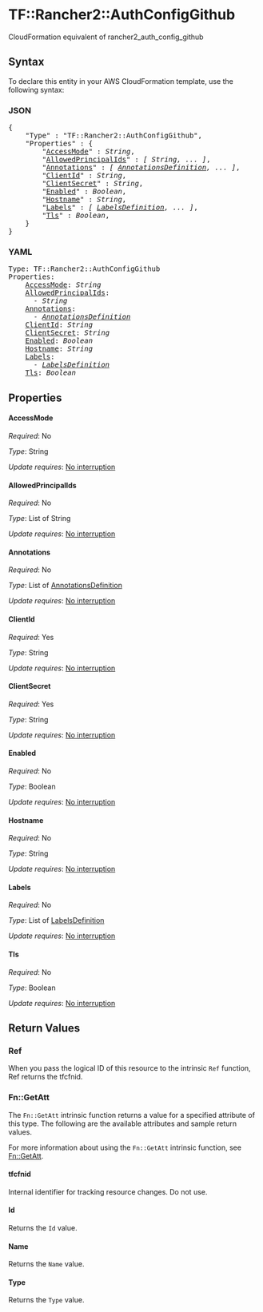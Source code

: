 # TF::Rancher2::AuthConfigGithub

CloudFormation equivalent of rancher2_auth_config_github

## Syntax

To declare this entity in your AWS CloudFormation template, use the following syntax:

### JSON

<pre>
{
    "Type" : "TF::Rancher2::AuthConfigGithub",
    "Properties" : {
        "<a href="#accessmode" title="AccessMode">AccessMode</a>" : <i>String</i>,
        "<a href="#allowedprincipalids" title="AllowedPrincipalIds">AllowedPrincipalIds</a>" : <i>[ String, ... ]</i>,
        "<a href="#annotations" title="Annotations">Annotations</a>" : <i>[ <a href="annotationsdefinition.md">AnnotationsDefinition</a>, ... ]</i>,
        "<a href="#clientid" title="ClientId">ClientId</a>" : <i>String</i>,
        "<a href="#clientsecret" title="ClientSecret">ClientSecret</a>" : <i>String</i>,
        "<a href="#enabled" title="Enabled">Enabled</a>" : <i>Boolean</i>,
        "<a href="#hostname" title="Hostname">Hostname</a>" : <i>String</i>,
        "<a href="#labels" title="Labels">Labels</a>" : <i>[ <a href="labelsdefinition.md">LabelsDefinition</a>, ... ]</i>,
        "<a href="#tls" title="Tls">Tls</a>" : <i>Boolean</i>,
    }
}
</pre>

### YAML

<pre>
Type: TF::Rancher2::AuthConfigGithub
Properties:
    <a href="#accessmode" title="AccessMode">AccessMode</a>: <i>String</i>
    <a href="#allowedprincipalids" title="AllowedPrincipalIds">AllowedPrincipalIds</a>: <i>
      - String</i>
    <a href="#annotations" title="Annotations">Annotations</a>: <i>
      - <a href="annotationsdefinition.md">AnnotationsDefinition</a></i>
    <a href="#clientid" title="ClientId">ClientId</a>: <i>String</i>
    <a href="#clientsecret" title="ClientSecret">ClientSecret</a>: <i>String</i>
    <a href="#enabled" title="Enabled">Enabled</a>: <i>Boolean</i>
    <a href="#hostname" title="Hostname">Hostname</a>: <i>String</i>
    <a href="#labels" title="Labels">Labels</a>: <i>
      - <a href="labelsdefinition.md">LabelsDefinition</a></i>
    <a href="#tls" title="Tls">Tls</a>: <i>Boolean</i>
</pre>

## Properties

#### AccessMode

_Required_: No

_Type_: String

_Update requires_: [No interruption](https://docs.aws.amazon.com/AWSCloudFormation/latest/UserGuide/using-cfn-updating-stacks-update-behaviors.html#update-no-interrupt)

#### AllowedPrincipalIds

_Required_: No

_Type_: List of String

_Update requires_: [No interruption](https://docs.aws.amazon.com/AWSCloudFormation/latest/UserGuide/using-cfn-updating-stacks-update-behaviors.html#update-no-interrupt)

#### Annotations

_Required_: No

_Type_: List of <a href="annotationsdefinition.md">AnnotationsDefinition</a>

_Update requires_: [No interruption](https://docs.aws.amazon.com/AWSCloudFormation/latest/UserGuide/using-cfn-updating-stacks-update-behaviors.html#update-no-interrupt)

#### ClientId

_Required_: Yes

_Type_: String

_Update requires_: [No interruption](https://docs.aws.amazon.com/AWSCloudFormation/latest/UserGuide/using-cfn-updating-stacks-update-behaviors.html#update-no-interrupt)

#### ClientSecret

_Required_: Yes

_Type_: String

_Update requires_: [No interruption](https://docs.aws.amazon.com/AWSCloudFormation/latest/UserGuide/using-cfn-updating-stacks-update-behaviors.html#update-no-interrupt)

#### Enabled

_Required_: No

_Type_: Boolean

_Update requires_: [No interruption](https://docs.aws.amazon.com/AWSCloudFormation/latest/UserGuide/using-cfn-updating-stacks-update-behaviors.html#update-no-interrupt)

#### Hostname

_Required_: No

_Type_: String

_Update requires_: [No interruption](https://docs.aws.amazon.com/AWSCloudFormation/latest/UserGuide/using-cfn-updating-stacks-update-behaviors.html#update-no-interrupt)

#### Labels

_Required_: No

_Type_: List of <a href="labelsdefinition.md">LabelsDefinition</a>

_Update requires_: [No interruption](https://docs.aws.amazon.com/AWSCloudFormation/latest/UserGuide/using-cfn-updating-stacks-update-behaviors.html#update-no-interrupt)

#### Tls

_Required_: No

_Type_: Boolean

_Update requires_: [No interruption](https://docs.aws.amazon.com/AWSCloudFormation/latest/UserGuide/using-cfn-updating-stacks-update-behaviors.html#update-no-interrupt)

## Return Values

### Ref

When you pass the logical ID of this resource to the intrinsic `Ref` function, Ref returns the tfcfnid.

### Fn::GetAtt

The `Fn::GetAtt` intrinsic function returns a value for a specified attribute of this type. The following are the available attributes and sample return values.

For more information about using the `Fn::GetAtt` intrinsic function, see [Fn::GetAtt](https://docs.aws.amazon.com/AWSCloudFormation/latest/UserGuide/intrinsic-function-reference-getatt.html).

#### tfcfnid

Internal identifier for tracking resource changes. Do not use.

#### Id

Returns the <code>Id</code> value.

#### Name

Returns the <code>Name</code> value.

#### Type

Returns the <code>Type</code> value.

